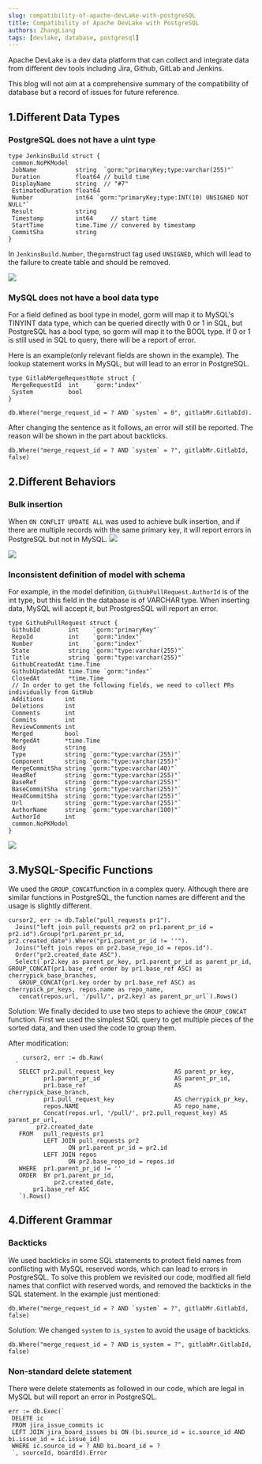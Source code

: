 ```yaml
---
slug: compatibility-of-apache-devLake-with-postgreSQL
title: Compatibility of Apache DevLake with PostgreSQL
authors: ZhangLiang
tags: [devlake, database, postgresql]
---
```


Apache DevLake is a dev data platform that can collect and integrate data from different dev tools including Jira, Github, GitLab and Jenkins.

This blog will not aim at a comprehensive summary of the compatibility of database but a record of issues for future reference.

## 1.Different  Data Types
### PostgreSQL does not have a uint type
```sql=
type JenkinsBuild struct {
 common.NoPKModel
 JobName           string  `gorm:"primaryKey;type:varchar(255)"`
 Duration          float64 // build time
 DisplayName       string  // "#7"
 EstimatedDuration float64
 Number            int64 `gorm:"primaryKey;type:INT(10) UNSIGNED NOT NULL"`
 Result            string
 Timestamp         int64     // start time
 StartTime         time.Time // convered by timestamp
 CommitSha         string
}
```

In `JenkinsBuild.Number`, the`gorm`struct tag used `UNSIGNED`, which will lead to the failure to create table and should be removed.

![](https://i.imgur.com/N7E9Vwd.png)


### MySQL does not have a bool data type

For a field defined as bool type in model, gorm will map it to MySQL's TINYINT data type, which can be queried directly with 0 or 1 in SQL, but PostgreSQL has a bool type, so gorm will map it to the BOOL type. If 0 or 1 is still used in SQL to query, there will be a report of error.

Here is an example(only relevant fields are shown in the example). The lookup statement works in MySQL, but will lead to an error in PostgreSQL.

```sql=
type GitlabMergeRequestNote struct {
 MergeRequestId  int    `gorm:"index"`
 System          bool 
}
 
db.Where("merge_request_id = ? AND `system` = 0", gitlabMr.GitlabId).
```

After changing the sentence as it follows, an error will still be reported. The reason will be shown in the part about backticks.

```sql=
db.Where("merge_request_id = ? AND `system` = ?", gitlabMr.GitlabId, false)
```

## 2.Different Behaviors

### Bulk insertion
When `ON CONFLIT UPDATE ALL` was used to achieve bulk insertion, and if there are multiple records with the same primary key, it will report errors in PostgreSQL but not in MySQL.
![](https://i.imgur.com/zaExAUG.png)

![](https://i.imgur.com/BpZY8dN.png)

### Inconsistent definition of model with schema
For example, in the model definition, `GithubPullRequest.AuthorId` is of the int type, but this field in the database is of VARCHAR type. When inserting data, MySQL will accept it, but ProstgresSQL will report an error.
```sql=
type GithubPullRequest struct {
 GithubId        int    `gorm:"primaryKey"`
 RepoId          int    `gorm:"index"`
 Number          int    `gorm:"index"` 
 State           string `gorm:"type:varchar(255)"`
 Title           string `gorm:"type:varchar(255)"`
 GithubCreatedAt time.Time
 GithubUpdatedAt time.Time `gorm:"index"`
 ClosedAt        *time.Time
 // In order to get the following fields, we need to collect PRs individually from GitHub
 Additions      int
 Deletions      int
 Comments       int
 Commits        int
 ReviewComments int
 Merged         bool
 MergedAt       *time.Time
 Body           string
 Type           string `gorm:"type:varchar(255)"`
 Component      string `gorm:"type:varchar(255)"`
 MergeCommitSha string `gorm:"type:varchar(40)"`
 HeadRef        string `gorm:"type:varchar(255)"`
 BaseRef        string `gorm:"type:varchar(255)"`
 BaseCommitSha  string `gorm:"type:varchar(255)"`
 HeadCommitSha  string `gorm:"type:varchar(255)"`
 Url            string `gorm:"type:varchar(255)"`
 AuthorName     string `gorm:"type:varchar(100)"`
 AuthorId       int
 common.NoPKModel
}
```
![](https://i.imgur.com/onxGG8d.png)

## 3.MySQL-Specific Functions

We used the `GROUP_CONCAT`function in a complex query. Although there are similar functions in PostgreSQL, the function names are different and the usage is slightly different.

```sql=
cursor2, err := db.Table("pull_requests pr1").
  Joins("left join pull_requests pr2 on pr1.parent_pr_id = pr2.id").Group("pr1.parent_pr_id, pr2.created_date").Where("pr1.parent_pr_id != ''").
  Joins("left join repos on pr2.base_repo_id = repos.id").
  Order("pr2.created_date ASC").
  Select(`pr2.key as parent_pr_key, pr1.parent_pr_id as parent_pr_id, GROUP_CONCAT(pr1.base_ref order by pr1.base_ref ASC) as cherrypick_base_branches, 
   GROUP_CONCAT(pr1.key order by pr1.base_ref ASC) as cherrypick_pr_keys, repos.name as repo_name, 
   concat(repos.url, '/pull/', pr2.key) as parent_pr_url`).Rows()
```

Solution:
We finally decided to use two steps to achieve the `GROUP_CONCAT` function. First we used the simplest SQL query to get multiple pieces of the sorted data, and then used the code to group them.

After modification:
```sql=
    cursor2, err := db.Raw(
  `
   SELECT pr2.pull_request_key                 AS parent_pr_key,
          pr1.parent_pr_id                     AS parent_pr_id,
          pr1.base_ref                         AS cherrypick_base_branch,
          pr1.pull_request_key                 AS cherrypick_pr_key,
          repos.NAME                           AS repo_name,
          Concat(repos.url, '/pull/', pr2.pull_request_key) AS parent_pr_url,
        pr2.created_date
   FROM   pull_requests pr1
          LEFT JOIN pull_requests pr2
                 ON pr1.parent_pr_id = pr2.id
          LEFT JOIN repos
                 ON pr2.base_repo_id = repos.id
   WHERE  pr1.parent_pr_id != ''
   ORDER  BY pr1.parent_pr_id,
             pr2.created_date,
       pr1.base_ref ASC
   `).Rows()
```

## 4.Different Grammar
### Backticks
We used backticks in some SQL statements to protect field names from conflicting with MySQL reserved words, which can lead to errors in PostgreSQL. To solve this problem we revisited our code, modified all field names that conflict with reserved words, and removed the backticks in the SQL statement. In the example just mentioned:

```sql=
db.Where("merge_request_id = ? AND `system` = ?", gitlabMr.GitlabId, false)
```

Solution:
We changed `system` to `is_system` to avoid the usage of backticks.
```sql=
db.Where("merge_request_id = ? AND is_system = ?", gitlabMr.GitlabId, false)
```

### Non-standard delete statement
There were delete statements as followed in our code, which are legal in MySQL but will report an error in PostgreSQL.
```sql=
err := db.Exec(`
 DELETE ic
 FROM jira_issue_commits ic
 LEFT JOIN jira_board_issues bi ON (bi.source_id = ic.source_id AND bi.issue_id = ic.issue_id)
 WHERE ic.source_id = ? AND bi.board_id = ?
 `, sourceId, boardId).Error
```
